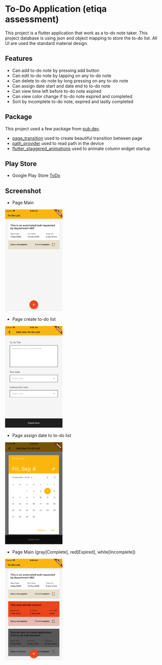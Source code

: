 # To-Do Application (etiqa assessment)

This project is a flutter application that work as a to-do note taker.
This project database is using json and object mapping to store the to-do list.
All UI are used the standard material design.

## Features

- Can add to-do note by pressing add button
- Can edit to-do note by tapping on any to-do note
- Can delete to-do note by long pressing on any to-do note
- Can assign date start and date end to to-do note
- Can view time left before to-do note expired
- Can view color change if to-do note expired and completed
- Sort by incomplete to-do note, expired and lastly completed


## Package

This project used a few package from [pub.dev](https://pub.dev/).
- [page_transition](https://pub.dev/packages/page_transition) used to create beautiful transition between page
- [path_provider](https://pub.dev/packages/path_provider) used to read path in the device
- [flutter_staggered_animations](https://pub.dev/packages/flutter_staggered_animations) used to animate column widget startup


## Play Store

- Google Play Store [ToDo](https://play.google.com/store/apps/details?id=com.whitegroupmedia.todo)

## Screenshot

- Page Main
<img src="screenshot/Page%201.png" width="187.5" height="333.5">

- Page create to-do list
<img src="screenshot/Page%202.png" width="187.5" height="333.5">

- Page assign date to to-do list
<img src="screenshot/Page%203.png" width="187.5" height="333.5">

- Page Main (gray[Complete], red[Expired], white[Incomplete])
<img src="screenshot/Page%205.png" width="187.5" height="333.5">
